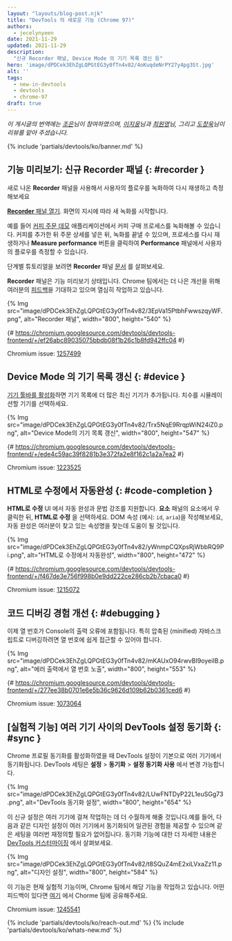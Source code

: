 ```yaml
---
layout: "layouts/blog-post.njk"
title: "DevTools 의 새로운 기능 (Chrome 97)"
authors:
  - jecelynyeen
date: 2021-11-29
updated: 2021-11-29
description:
  "신규 Recorder 패널, Device Mode 의 기기 목록 갱신 등"
hero: 'image/dPDCek3EhZgLQPGtEG3y0fTn4v82/4oKuqdeNrPY27y4pg3St.jpg'
alt: ''
tags:
  - new-in-devtools
  - devtools
  - chrome-97
draft: true
---
```


*이 게시글의 번역에는 [조은](https://developers.google.com/community/experts/directory/profile/profile-eun-cho)님이 참여하였으며, [이지웅](https://bit.ly/JiwoongLeePortfolio)님과 [최원영](https://www.linkedin.com/in/toruchoi)님, 그리고 [도창욱](https://developers.google.com/community/experts/directory/profile/profile-changwook-doh)님이 리뷰를 맡아 주셨습니다.*

{% include 'partials/devtools/ko/banner.md' %}


## 기능 미리보기: 신규 Recorder 패널 {: #recorder }

새로 나온 **Recorder** 패널을 사용해서 사용자의 플로우를 녹화하여 다시 재생하고 측정해보세요

[**Recorder** 패널 열기](/docs/devtools/recorder/#open). 화면의 지시에 따라 새 녹화를 시작합니다.

예를 들어 [커피 주문 데모](https://coffee-cart.netlify.app/) 애플리케이션에서 커피 구매 프로세스를 녹화해볼 수 있습니다. 커피를 추가한 뒤 주문 상세를 넣은 뒤, 녹화를 끝낼 수 있으며, 프로세스를 다시 재생하거나 **Measure performance** 버튼을 클릭하여 **Performance** 패널에서 사용자의 플로우를 측정할 수 있습니다.

단계별 튜토리얼을 보려면 **Recorder** 패널 [문서](/docs/devtools/recorder/) 를 살펴보세요.

**Recorder** 패널은 기능 미리보기 상태입니다. Chrome 팀에서는 더 나은 개선을 위해 여러분의 [피드백](https://goo.gle/recorder-feedback)을 기대하고 있으며 열심히 작업하고 있습니다.

{% Img src="image/dPDCek3EhZgLQPGtEG3y0fTn4v82/3EpVa15PtbhFwwszqyWF.png", alt="Recorder 패널", width="800", height="540" %}

{# https://chromium.googlesource.com/devtools/devtools-frontend/+/ef26abc89035075bbdb08f1b26c1b8fd942ffc04 #}

Chromium issue: [1257499](https://crbug.com/1257499)

## Device Mode 의 기기 목록 갱신 {: #device }

[기기 툴바를 활성화](/docs/devtools/device-mode#viewport)하면 기기 목록에 더 많은 최신 기기가 추가됩니다. 치수를 시뮬레이션할 기기를 선택하세요.

{% Img src="image/dPDCek3EhZgLQPGtEG3y0fTn4v82/Trx5NqE9RrqpWiN24iZ0.png", alt="Device Mode의 기기 목록 갱신", width="800", height="547" %}

{# https://chromium.googlesource.com/devtools/devtools-frontend/+/ede4c59ac39f8281b3e372fa2e8f162c1a2a7ea2 #}

Chromium issue: [1223525](https://crbug.com/1223525)


## HTML로 수정에서 자동완성 {: #code-completion }

**HTML로 수정** UI 에서 자동 완성과 문법 강조를 지원합니다. **요소** 패널의 요소에서 우클릭한 뒤, **HTML로 수정** 을 선택하세요. DOM 속성 (예시: `id`, `aria`)을 작성해보세요, 자동 완성은 여러분이 찾고 있는 속성명을 찾는데 도움이 될 것입니다.

{% Img src="image/dPDCek3EhZgLQPGtEG3y0fTn4v82/yWnmpCQXpsRjWbbRQ9Pi.png", alt="HTML로 수정에서 자동완성", width="800", height="472" %}

{# https://chromium.googlesource.com/devtools/devtools-frontend/+/f467de3e756f998b0e9dd222ce286cb2b7cbaca0 #}

Chromium issue: [1215072](https://crbug.com/1215072)


## 코드 디버깅 경험 개선 {: #debugging }

이제 열 번호가 Console의 출력 오류에 포함됩니다.
특히 압축된 (minified) 자바스크립트로 디버깅하려면 열 번호에 쉽게 접근할 수 있어야 합니다.

{% Img src="image/dPDCek3EhZgLQPGtEG3y0fTn4v82/mKAUxO94rwvBI9oyeiIB.png", alt="에러 출력에서 열 번호 노출", width="800", height="553" %}

{# https://chromium.googlesource.com/devtools/devtools-frontend/+/277ee38b0701e6e5b36c9626d109b62b0361ced6 #}

Chromium issue: [1073064](https://crbug.com/1073064)


## [실험적 기능] 여러 기기 사이의 DevTools 설정 동기화 {: #sync }

Chrome 프로필 동기화를 활성화하였을 때 DevTools 설정이 기본으로 여러 기기에서 동기화됩니다. DevTools 세팅은 **설정** > **동기화** > **설정 동기화 사용** 에서 변경 가능합니다.

{% Img src="image/dPDCek3EhZgLQPGtEG3y0fTn4v82/LUwFNTDyP22L1euSGg73.png", alt="DevTools 동기화 설정", width="800", height="654" %}

이 신규 설정은 여러 기기에 걸쳐 작업하는 데 더 수월하게 해줄 것입니다.예를 들어, 다음과 같은 디자인 설정이 여러 기기에서 동기화되어 일관된 경험을 제공할 수 있으며 같은 세팅을 여러번 재정의할 필요가 없어집니다. 동기화 기능에 대한 더 자세한 내용은 [DevTools 커스터마이징](/docs/devtools/customize/) 에서 살펴보세요.

{% Img src="image/dPDCek3EhZgLQPGtEG3y0fTn4v82/t8SQuZ4mE2xiLVxaZz11.png", alt="디자인 설정", width="800", height="584" %}

이 기능은 현재 실험적 기능이며, Chrome 팀에서 해당 기능을 작업하고 있습니다. 어떤 피드백이 있다면 [여기](https://crbug.com/1245541) 에서 Chorme 팀에 공유해주세요.

Chromium issue: [1245541](https://crbug.com/1245541)


{% include 'partials/devtools/ko/reach-out.md' %}
{% include 'partials/devtools/ko/whats-new.md' %}
